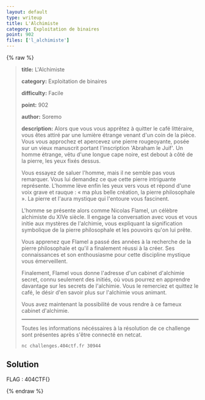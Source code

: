 ```yaml
---
layout: default
type: writeup
title: L'Alchimiste
category: Exploitation de binaires
point: 902
files: ['l_alchimiste']
---
```


{% raw %}
> **title:** L'Alchimiste
>
> **category:** Exploitation de binaires
>
> **difficulty:** Facile
>
> **point:** 902
>
> **author:** Soremo
>
> **description:**
> Alors que vous vous apprêtez à quitter le café littéraire, vous êtes attiré par une lumière étrange venant d'un coin de la pièce. Vous vous approchez et apercevez une pierre rougeoyante, posée sur un vieux manuscrit portant l'inscription 'Abraham le Juif'. Un homme étrange, vêtu d'une longue cape noire, est debout à côté de la pierre, les yeux fixés dessus.
> 
> Vous essayez de saluer l'homme, mais il ne semble pas vous remarquer. Vous lui demandez ce que cette pierre intriguante représente. L'homme lève enfin les yeux vers vous et répond d'une voix grave et rauque : « ma plus belle création, la pierre philosophale ». La pierre et  l'aura mystique qui l'entoure vous fascinent.
> 
> L'homme se présente alors comme Nicolas Flamel, un célèbre alchimiste du XIVe siècle. Il engage la conversation avec vous et vous initie aux mystères de l'alchimie, vous expliquant la signification symbolique de la pierre philosophale et les pouvoirs qu'on lui prête.
> 
> Vous apprenez que Flamel a passé des années à la recherche de la pierre philosophale et qu'il a finalement réussi à la créer. Ses connaissances et son enthousiasme pour cette discipline mystique vous émerveillent.
> 
> Finalement, Flamel vous donne l'adresse d'un cabinet d'alchimie secret, connu seulement des initiés, où vous pourrez en apprendre davantage sur les secrets de l'alchimie. Vous le remerciez et quittez le café, le désir d'en savoir plus sur l'alchimie vous animant.
> 
> Vous avez maintenant la possibilité de vous rendre à ce fameux cabinet d'alchimie.
> 
> ***
> 
> Toutes les informations nécéssaires à la résolution de ce challenge sont présentes après s'être connecté en netcat.
> 
> ```
> nc challenges.404ctf.fr 30944
> ```

## Solution


<span class="flag">FLAG : 404CTF{}</span>

{% endraw %}